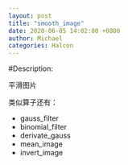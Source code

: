 ```yaml
---
layout: post
title: "smooth_image"
date: 2020-06-05 14:02:00 +0800
author: Michael
categories: Halcon
---
```


#Description:

平滑图片

类似算子还有：

- gauss_filter
- binomial_filter
- derivate_gauss
- mean_image
- invert_image
